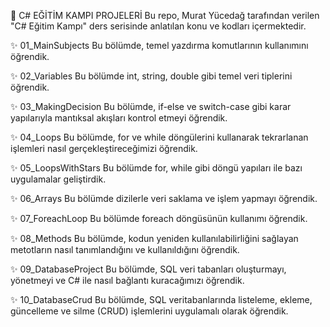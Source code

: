 🚀 C# EĞİTİM KAMPI PROJELERİ
Bu repo, Murat Yücedağ tarafından verilen "C# Eğitim Kampı" ders serisinde anlatılan konu ve kodları içermektedir.

✨ 01_MainSubjects
Bu bölümde, temel yazdırma komutlarının kullanımını öğrendik.

✨ 02_Variables
Bu bölümde int, string, double gibi temel veri tiplerini öğrendik.

✨ 03_MakingDecision
Bu bölümde, if-else ve switch-case gibi karar yapılarıyla mantıksal akışları kontrol etmeyi öğrendik.

✨ 04_Loops
Bu bölümde, for ve while döngülerini kullanarak tekrarlanan işlemleri nasıl gerçekleştireceğimizi öğrendik.

✨ 05_LoopsWithStars
Bu bölümde for, while gibi döngü yapıları ile bazı uygulamalar geliştirdik.

✨ 06_Arrays
Bu bölümde dizilerle veri saklama ve işlem yapmayı öğrendik.

✨ 07_ForeachLoop
Bu bölümde foreach döngüsünün kullanımı öğrendik.

✨ 08_Methods
Bu bölümde, kodun yeniden kullanılabilirliğini sağlayan metotların nasıl tanımlandığını ve kullanıldığını öğrendik.

✨ 09_DatabaseProject
Bu bölümde, SQL veri tabanları oluşturmayı, yönetmeyi ve C# ile nasıl bağlantı kuracağımızı öğrendik.

✨ 10_DatabaseCrud
Bu bölümde, SQL veritabanlarında listeleme, ekleme, güncelleme ve silme (CRUD) işlemlerini uygulamalı olarak öğrendik.
